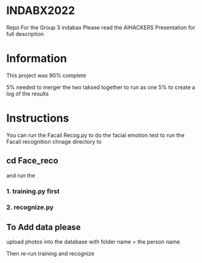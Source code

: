 # INDABX2022
Repo For the Group 3 indabax
Please read the AIHACKERS Presentation for full description

# Information
This project was 90% complete

5% needed to merger the two taksed together to run as one
5% to create a log of the results 


# Instructions
 
 You can run the Facail Recog.py to do the facial emotion test
 to run the Facail recognition chnage directory to 
 ## cd Face_reco
 and run the
### 1. training.py first
### 2. recognize.py

## To Add data please

upload photos into the database with folder name = the person name

Then re-run training and  recognize
